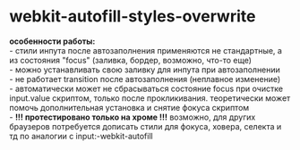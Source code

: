 # webkit-autofill-styles-overwrite

<b>особенности работы:</b><br>
    -   стили инпута после автозаполнения применяются не стандартные, а из состояния "focus" (заливка, бордер, возможно, что-то еще) <br>
    -   можно устанавливать свою заливку для инпута при автозаполнении  <br>
    -   не работает transition после автозаполнения (неплавное изменение) <br>
    -   автоматически может не сбрасываться состояние focus при очистке input.value скриптом, только после прокликивания. теоретически может помочь дополнительная установка и снятие фокуса скриптом <br>
    -   <b>!!! протестировано только на хроме !!!</b> 
возможно, для других браузеров потребуется дописать стили для фокуса, ховера, селекта и тд по аналогии с input:-webkit-autofill
